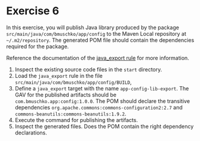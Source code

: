 # Exercise 6

In this exercise, you will publish Java library produced by the package `src/main/java/com/bmuschko/app/config` to the Maven Local repository at `~/.m2/repository`. The generated POM file should contain the dependencies required for the package.

Reference the documentation of the [java_export rule](https://github.com/bazelbuild/rules_jvm_external#publishing-to-external-repositories) for more information.

1. Inspect the existing source code files in the `start` directory.
2. Load the `java_export` rule in the file `src/main/java/com/bmuschko/app/config/BUILD`,
3. Define a `java_export` target with the name `app-config-lib-export`. The GAV for the published artifacts should be `com.bmuschko.app:config:1.0.0`. The POM should declare the transitive dependencies `org.apache.commons:commons-configuration2:2.7` and `commons-beanutils:commons-beanutils:1.9.2`.
4. Execute the command for publishing the artifacts.
5. Inspect the generated files. Does the POM contain the right dependency declarations.
